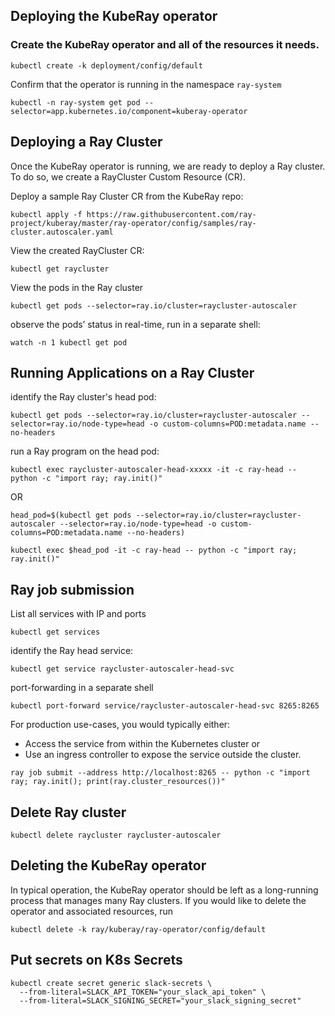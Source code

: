 ## Deploying the KubeRay operator

### Create the KubeRay operator and all of the resources it needs.

```
kubectl create -k deployment/config/default
```

Confirm that the operator is running in the namespace `ray-system`
```
kubectl -n ray-system get pod --selector=app.kubernetes.io/component=kuberay-operator
```

## Deploying a Ray Cluster
Once the KubeRay operator is running, we are ready to deploy a Ray cluster. To do so, we create a RayCluster Custom Resource (CR).

Deploy a sample Ray Cluster CR from the KubeRay repo:
```
kubectl apply -f https://raw.githubusercontent.com/ray-project/kuberay/master/ray-operator/config/samples/ray-cluster.autoscaler.yaml
```

View the created RayCluster CR:
```
kubectl get raycluster
```

View the pods in the Ray cluster
```
kubectl get pods --selector=ray.io/cluster=raycluster-autoscaler
```

observe the pods’ status in real-time, run in a separate shell:
```
watch -n 1 kubectl get pod
```

## Running Applications on a Ray Cluster
identify the Ray cluster's head pod:
```
kubectl get pods --selector=ray.io/cluster=raycluster-autoscaler --selector=ray.io/node-type=head -o custom-columns=POD:metadata.name --no-headers
```

run a Ray program on the head pod:
```
kubectl exec raycluster-autoscaler-head-xxxxx -it -c ray-head -- python -c "import ray; ray.init()"
```

OR 
```
head_pod=$(kubectl get pods --selector=ray.io/cluster=raycluster-autoscaler --selector=ray.io/node-type=head -o custom-columns=POD:metadata.name --no-headers)

kubectl exec $head_pod -it -c ray-head -- python -c "import ray; ray.init()"
```

## Ray job submission
List all services with IP and ports
```
kubectl get services
```

identify the Ray head service:
```
kubectl get service raycluster-autoscaler-head-svc
```

port-forwarding in a separate shell
```
kubectl port-forward service/raycluster-autoscaler-head-svc 8265:8265
```

For production use-cases, you would typically either:
- Access the service from within the Kubernetes cluster or
- Use an ingress controller to expose the service outside the cluster.

```
ray job submit --address http://localhost:8265 -- python -c "import ray; ray.init(); print(ray.cluster_resources())"
```

## Delete Ray cluster
```
kubectl delete raycluster raycluster-autoscaler
```

## Deleting the KubeRay operator
In typical operation, the KubeRay operator should be left as a long-running process that manages many Ray clusters. If you would like to delete the operator and associated resources, run
```
kubectl delete -k ray/kuberay/ray-operator/config/default
```

## Put secrets on K8s Secrets
```
kubectl create secret generic slack-secrets \
  --from-literal=SLACK_API_TOKEN="your_slack_api_token" \
  --from-literal=SLACK_SIGNING_SECRET="your_slack_signing_secret"
```